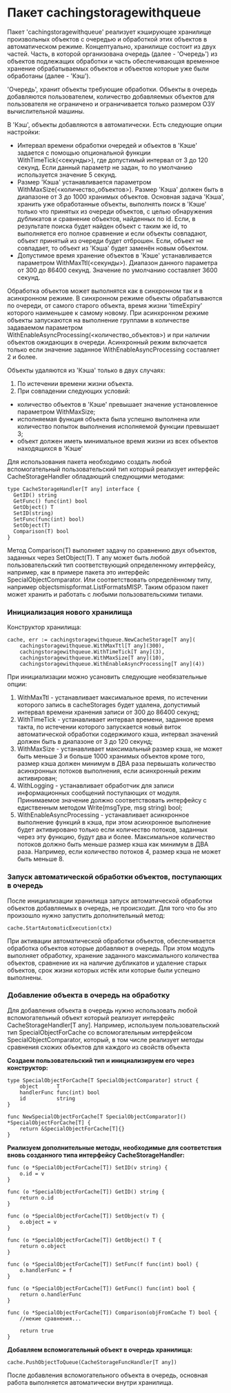 # Пакет cachingstoragewithqueue

Пакет 'cachingstoragewithqueue' реализует кэширующее хранилище произвольных объектов
с очередью и обработкой этих объектов в автоматическом режиме. Концептуально,
хранилище состоит из двух частей. Часть, в которой организована очередь
(далее - 'Очередь') из объектов подлежащих обработки и часть обеспечивающая временное
хранение обрабатываемых объектов и объектов которые уже были обработаны
(далее - 'Кэш').

'Очередь', хранит объекты требующие обработки. Объекты в очередь добавляются пользователем,
количество добавляемых объектов для пользователя не ограничено и ограничивается только
размером ОЗУ вычислительной машины.

В 'Кэш', объекты добавляются в автоматически. Есть следующие опции настройки:

- Интервал времени обработки очередей и объектов в 'Кэше' задается с помощью опциональной
  функции WithTimeTick(<секунды>), где допустимый интервал от 3 до 120 секунд. Если данный
  параметр не задан, то по умолчанию используется значение 5 секунд.
- Размер 'Кэша' устанавливается параметром WithMaxSize(<количество_объектов>). Размер
  'Кэша' должен быть в диапазоне от 3 до 1000 хранимых объектов. Основная задача
  'Кэша', хранить уже обработанные объекты, выполнять поиск в 'Кэше' только что принятых
  из очереди объектов, с целью обнаружения дубликатов и сравнение объектов, найденных по id.
  Если, в результате поиска будет найден объект с таким же id, то выполняется его полное
  сравнение и если объекты совпадают, объект принятый из очереди будет отброшен. Если,
  объект не совпадает, то объект из 'Кэша' будет заменён новым объектом.
- Допустимое время хранение объектов в 'Кэше' устанавливается параметром WithMaxTtl(<секунды>).
  Диапазон данного параметра от 300 до 86400 секунд. Значение по умолчанию составляет
  3600 секунд.

Обработка объектов может выполнятся как в синхронном так и в асинхронном режиме. В
синхронном режиме объекты обрабатываются по очереди, от самого старого объекта, время
жизни 'timeExpiry' которого наименьшее к самому новому. При асинхронном режиме объекты
запускаются на выполнение группами в количестве задаваемом параметром
WithEnableAsyncProcessing(<количество_объектов>) и при наличии объектов ожидающих в
очереди. Асинхронный режим включается только если значение заданное WithEnableAsyncProcessing
составляет 2 и более.

Объекты удаляются из 'Кэша' только в двух случаях:

1. По истечении времени жизни объекта.
2. При совпадении следующих условий:

- количество объектов в 'Кэше' превышает значение установленное параметром WithMaxSize;
- исполняемая функция объекта была успешно выполнена или количество попыток выполнения
  исполняемой функции превышает 3;
- объект должен иметь минимальное время жизни из всех объектов находящихся в 'Кэше'

Для использования пакета необходимо создать любой вспомогательный пользовательский тип
который реализует интерфейс CacheStorageHandler обладающий следующими методами:

```golang
type CacheStorageHandler[T any] interface {
  GetID() string
  GetFunc() func(int) bool
  GetObject() T
  SetID(string)
  SetFunc(func(int) bool)
  SetObject(T)
  Comparison(T) bool
}
```

Метод Comparison(T) выполняет задачу по сравнению двух объектов, заданных через SetObject(T).
T any может быть любой пользовательский тип соответствующий определенному интерфейсу, например,
как в примере пакета это интерфейс SpecialObjectComparator. Или соответствовать определённому
типу, например objectsmispformat.ListFormatsMISP.
Таким образом пакет может хранить и работать с любыми пользовательскими типами.

### Инициализация нового хранилища

Конструктор хранилища:

```golang
cache, err := cachingstoragewithqueue.NewCacheStorage[T any](
	cachingstoragewithqueue.WithMaxTtl[T any](300),
	cachingstoragewithqueue.WithTimeTick[T any](3),
	cachingstoragewithqueue.WithMaxSize[T any](10),
	cachingstoragewithqueue.WithEnableAsyncProcessing[T any](4))
```

При инициализации можно усановить следующие необязательные опции:

1. WithMaxTtl - устанавливает максимальное время, по истечении которого запись в cacheStorages
   будет удалена, допустимый интервал времени хранения записи от 300 до 86400 секунд;
2. WithTimeTick - устанавливает интервал времени, заданное время такта, по истечении
   которого запускается новый виток автоматической обработки содержимого кэша, интервал
   значений должен быть в диапазоне от 3 до 120 секунд;
3. WithMaxSize - устанавливает максимальный размер кэша, не может быть меньше 3 и больше
   1000 хранимых объектов кроме того, размер кэша должен минимум в ДВА раза первышать количество
   асинхронных потоков выполнения, если асинхронный режим активирован;
4. WithLogging - устанавливает обработчик для записи информационных сообщений поступающих
   от модуля. Принимаемое значение должно соответствовать интерфейсу с едиственным методом
   Write(msgType, msg string) bool;
5. WithEnableAsyncProcessing - устанавливает асинхронное выполнение функций в кэша, при
   этом асинхронное выполнение будет активировано только если количество потоков, заданных
   через эту функцию, будут два и более. Максимальное количество потоков должно быть меньше
   размер кэша как минимум в ДВА раза. Например, если количество потоков 4, размер кэша не
   может быть меньше 8.

### Запуск автоматической обработки объектов, поступающих в очередь

После инициализации хранилища запуск автоматической обработки объектов добавляемых в
очередь, не происходит. Для того что бы это произошло нужно запустить дополнительный метод:

```golang
cache.StartAutomaticExecution(ctx)
```

При активации автоматической обработки объектов, обеспечивается обработка объектов
которые добавляют в очередь. При этом модуль выполняет обработку, хранение заданного
максимального количества объектов, сравнение их на наличие дубликатов и удаление
старых объектов, срок жизни которых истёк или которые были успешно выполнены.

### Добавление объекта в очередь на обработку

Для добавления объекта в очередь нужно использовать любой вспомогательный объект
который реализует интерфейс CacheStorageHandler[T any]. Например, используем
пользовательский тип SpecialObjectForCache со вспомогательным интерфейсом
SpecialObjectComparator, который, в том числе реализует методы сравнения схожих
объектов для каждого из свойств объекта

**Создаем пользовательский тип и инициализируем его через конструктор:**

```golang
type SpecialObjectForCache[T SpecialObjectComparator] struct {
	object      T
	handlerFunc func(int) bool
	id          string
}

func NewSpecialObjectForCache[T SpecialObjectComparator]() *SpecialObjectForCache[T] {
	return &SpecialObjectForCache[T]{}
}
```

**Риализуем дополнительные методы, необходимые для соответствия вновь созданного типа интерфейсу CacheStorageHandler:**

```golang
func (o *SpecialObjectForCache[T]) SetID(v string) {
	o.id = v
}

func (o *SpecialObjectForCache[T]) GetID() string {
	return o.id
}

func (o *SpecialObjectForCache[T]) SetObject(v T) {
	o.object = v
}

func (o *SpecialObjectForCache[T]) GetObject() T {
	return o.object
}

func (o *SpecialObjectForCache[T]) SetFunc(f func(int) bool) {
	o.handlerFunc = f
}

func (o *SpecialObjectForCache[T]) GetFunc() func(int) bool {
	return o.handlerFunc
}

func (o *SpecialObjectForCache[T]) Comparison(objFromCache T) bool {
    //некие сравнения...

    return true
}
```

**Добавляем вспомогательный объект в очередь хранилища:**

```golang
cache.PushObjectToQueue(CacheStorageFuncHandler[T any])
```

После добавления вспомогательного объекта в очередь, основная работа выполняется автоматически внутри хранилища.

